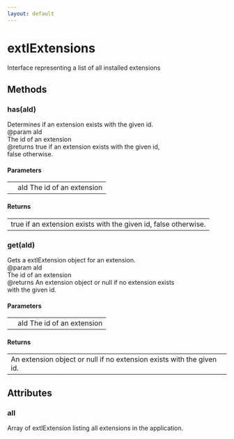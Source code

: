 ```yaml
---
layout: default
---
```


# extIExtensions #
  
Interface representing a list of all installed extensions  
  

## Methods ##

### has(aId) ###
  
Determines if an extension exists with the given id.  
@param   aId  
         The id of an extension  
@returns true if an extension exists with the given id,  
         false otherwise.  
  

#### Parameters ####

<table>

<tr>
<td></td>
<td>aId  
         The id of an extension  
</td>
</tr>

</table>

#### Returns ####

<table>

<tr>
<td>true if an extension exists with the given id,  
         false otherwise.  
</td>
</tr>

</table>

### get(aId) ###
  
Gets a extIExtension object for an extension.  
@param   aId  
         The id of an extension  
@returns An extension object or null if no extension exists  
         with the given id.  
  

#### Parameters ####

<table>

<tr>
<td></td>
<td>aId  
         The id of an extension  
</td>
</tr>

</table>

#### Returns ####

<table>

<tr>
<td>An extension object or null if no extension exists  
         with the given id.  
</td>
</tr>

</table>

## Attributes ##

### all ###
  
Array of extIExtension listing all extensions in the application.  
  
